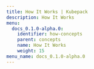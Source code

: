 ```yaml
---
title: How It Works | Kubepack
description: How It Works
menu:
  docs_0.1.0-alpha.0:
    identifier: how-concepts
    parent: concepts
    name: How It Works
    weight: 15
menu_name: docs_0.1.0-alpha.0
---
```

